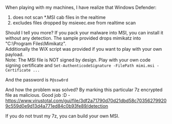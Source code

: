 When playing with my machines, I have realize that Windows Defender:<br>
1. does not scan \*.MSI cab files in the realtime<br>
2. excludes files dropped by msiexec.exe from realtime scan<br>
 
 
Should I tell you more? If you pack your malware into MSI, you can install it without any detection. The sample provided drops mimikatz into "C:\Program Files\Mimikatz".<br>
Additionally the WiX script was provided if you want to play with your own payload.<br>
Note: The MSI file is NOT signed by design. Play with your own code signing certificate and `Set-AuthenticodeSignature -FilePath mimi.msi -Certificate ...` <br>


And the password is `P@ssw0rd`

And how the problem was solved? By marking this particular 7z encrypted file as malicious. Good job :D - https://www.virustotal.com/gui/file/3df2a71790d70d21dbd58c703562799209c559d0e9d13d4a771ed84c0b93fe89/detection

If you do not trust my 7z, you can build your own MSI. 
